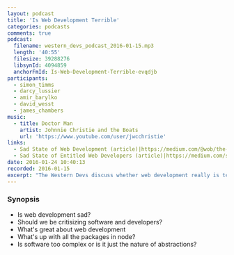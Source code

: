 ```yaml
---
layout: podcast
title: 'Is Web Development Terrible'
categories: podcasts
comments: true
podcast:
  filename: western_devs_podcast_2016-01-15.mp3
  length: '40:55'
  filesize: 39288276
  libsynId: 4094859
  anchorFmId: Is-Web-Development-Terrible-evqdjb
participants:
  - simon_timms
  - darcy_lussier
  - amir_barylko
  - david_wesst
  - james_chambers
music:
  - title: Doctor Man
    artist: Johnnie Christie and the Boats
    url: 'https://www.youtube.com/user/jwcchristie'
links:
  - Sad State of Web Development (article)|https://medium.com/@wob/the-sad-state-of-web-development-1603a861d29f#.gs36fs7zy
  - Sad State of Entitled Web Developers (article)|https://medium.com/swlh/the-sad-state-of-entitled-web-developers-e4f314764dd#.57ww6gwmp
date: 2016-01-24 10:40:13
recorded: 2016-01-15
excerpt: "The Western Devs discuss whether web development really is terrible"
---
```


### Synopsis

* Is web development sad?
* Should we be critisizing software and developers?
* What's great about web development
* What's up with all the packages in node?
* Is software too complex or is it just the nature of abstractions?
